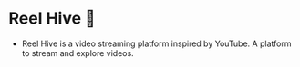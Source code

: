 # Reel Hive 🎥

- Reel Hive is a video streaming platform inspired by YouTube. A platform to stream and explore videos.